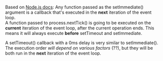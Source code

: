 
Based on [Node.js docs](https://nodejs.org/en/learn/asynchronous-work/understanding-setimmediate.): Any function passed as the setImmediate() argument is a callback that's executed in the **next** iteration of the event loop.  
A function passed to process.nextTick() is going to be executed on the **current** iteration of the event loop, after the current operation ends. This means it will always execute **before** setTimeout and setImmediate.  

A setTimeout() callback with a 0ms delay is very similar to setImmediate(). The execution order *will depend on various factors* (??), but they will be both run in the **next** iteration of the event loop.

